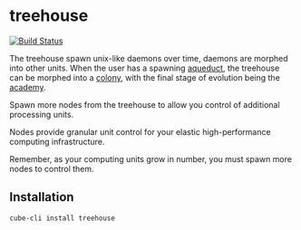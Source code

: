 # treehouse
[![Build Status](https://travis-ci.org/nonsensews/treehouse.svg?branch=master)](https://travis-ci.org/nonsensews/treehouse)

The treehouse spawn unix-like daemons over time, daemons are morphed into other units. When the user has a spawning [aqueduct](https://github.com/nonsensews/aqueduct), the treehouse can be morphed into a [colony](https://github.com/nonsensews/colony), with the final stage of evolution being the [academy](https://github.com/nonsensews/academy).

Spawn more nodes from the treehouse to allow you control of additional processing units.

Nodes provide granular unit control for your elastic high-performance computing infrastructure.

Remember, as your computing units grow in number, you must spawn more nodes to control them.

## Installation
`cube-cli install treehouse`
